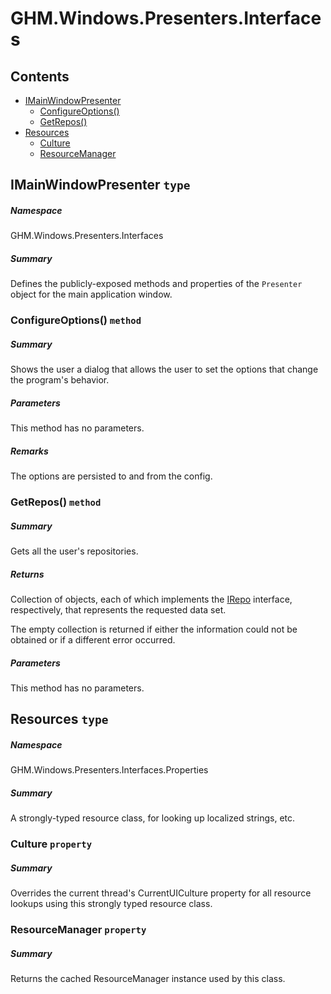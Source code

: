 <a name='assembly'></a>
# GHM.Windows.Presenters.Interfaces

## Contents

- [IMainWindowPresenter](#T-GHM-Windows-Presenters-Interfaces-IMainWindowPresenter 'GHM.Windows.Presenters.Interfaces.IMainWindowPresenter')
  - [ConfigureOptions()](#M-GHM-Windows-Presenters-Interfaces-IMainWindowPresenter-ConfigureOptions 'GHM.Windows.Presenters.Interfaces.IMainWindowPresenter.ConfigureOptions')
  - [GetRepos()](#M-GHM-Windows-Presenters-Interfaces-IMainWindowPresenter-GetRepos 'GHM.Windows.Presenters.Interfaces.IMainWindowPresenter.GetRepos')
- [Resources](#T-GHM-Windows-Presenters-Interfaces-Properties-Resources 'GHM.Windows.Presenters.Interfaces.Properties.Resources')
  - [Culture](#P-GHM-Windows-Presenters-Interfaces-Properties-Resources-Culture 'GHM.Windows.Presenters.Interfaces.Properties.Resources.Culture')
  - [ResourceManager](#P-GHM-Windows-Presenters-Interfaces-Properties-Resources-ResourceManager 'GHM.Windows.Presenters.Interfaces.Properties.Resources.ResourceManager')

<a name='T-GHM-Windows-Presenters-Interfaces-IMainWindowPresenter'></a>
## IMainWindowPresenter `type`

##### Namespace

GHM.Windows.Presenters.Interfaces

##### Summary

Defines the publicly-exposed methods and properties of the
`Presenter` object for the main application window.

<a name='M-GHM-Windows-Presenters-Interfaces-IMainWindowPresenter-ConfigureOptions'></a>
### ConfigureOptions() `method`

##### Summary

Shows the user a dialog that allows the user to set the options that
change the program's behavior.

##### Parameters

This method has no parameters.

##### Remarks

The options are persisted to and from the config.

<a name='M-GHM-Windows-Presenters-Interfaces-IMainWindowPresenter-GetRepos'></a>
### GetRepos() `method`

##### Summary

Gets all the user's repositories.

##### Returns

Collection of objects, each of which implements the
[IRepo](#T-xyLOGIX-OAuth-GitHub-Models-Interfaces-IRepo 'xyLOGIX.OAuth.GitHub.Models.Interfaces.IRepo') interface,
respectively, that represents the requested data set.



The empty collection is returned if either the information could not be
obtained or if a different error occurred.

##### Parameters

This method has no parameters.

<a name='T-GHM-Windows-Presenters-Interfaces-Properties-Resources'></a>
## Resources `type`

##### Namespace

GHM.Windows.Presenters.Interfaces.Properties

##### Summary

A strongly-typed resource class, for looking up localized strings, etc.

<a name='P-GHM-Windows-Presenters-Interfaces-Properties-Resources-Culture'></a>
### Culture `property`

##### Summary

Overrides the current thread's CurrentUICulture property for all
  resource lookups using this strongly typed resource class.

<a name='P-GHM-Windows-Presenters-Interfaces-Properties-Resources-ResourceManager'></a>
### ResourceManager `property`

##### Summary

Returns the cached ResourceManager instance used by this class.
